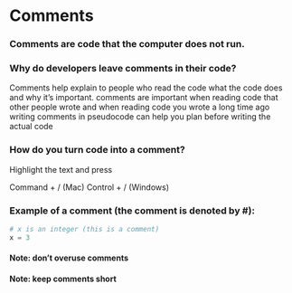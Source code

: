 # Comments

### Comments are code that the computer does not run.

### Why do developers leave comments in their code?

Comments help explain to people who read the code what the code does and why it’s important.
comments are important when reading code that other people wrote and when reading code you wrote a long time ago
writing comments in pseudocode can help you plan before writing the actual code

### How do you turn code into a comment?

Highlight the text and press

Command + / (Mac)
Control + / (Windows)

### Example of a comment (the comment is denoted by #):

```python
# x is an integer (this is a comment)
x = 3
```

#### Note: don’t overuse comments

#### Note: keep comments short
